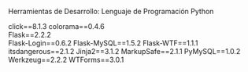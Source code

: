 Herramientas de Desarrollo:
Lenguaje de Programación Python

click==8.1.3
colorama==0.4.6   
Flask==2.2.2      
Flask-Login==0.6.2
Flask-MySQL==1.5.2
Flask-WTF==1.1.1
itsdangerous==2.1.2
Jinja2==3.1.2
MarkupSafe==2.1.1
PyMySQL==1.0.2
Werkzeug==2.2.2
WTForms==3.0.1
# 